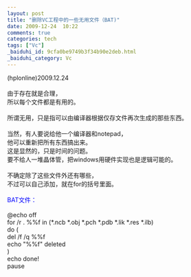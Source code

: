 ```yaml
---
layout: post
title: "删除VC工程中的一些无用文件（BAT)"
date: 2009-12-24  10:22
comments: true
categories: tech
tags: ["Vc"]
_baiduhi_id: 9cfa0be9749b3f34b90e2deb.html
_baiduhi_category: Vc
---
```


(hplonline)2009.12.24<br/><br/>
由于存在就是合理，<br/>
所以每个文件都是有用的。<br/><br/>
所谓无用，只是指可以由编译器根据仅存文件再次生成的那些东西。<br/><br/>
当然，有人要说给他一个编译器和notepad，<br/>
他可以重新把所有东西搞出来。<br/>
这是显然的，只是时间的问题。<br/>
要不给人一堆晶体管，把windows用硬件实现也是逻辑可能的。<br/><br/>
不确定除了这些文件外还有哪些，<br/>
不过可以自己添加，就在for的括号里面。<br/><br/><font color="#0000ff">BAT文件：</font><br/><br/>
@echo off<br/>
for /r . %%f in (*.ncb *.obj *.pch *.pdb *.lik *.res *.ilb) <br/>
do (<br/>
del /f /q %%f<br/>
echo "%%f" deleted<br/>
)<br/>
echo done!<br/>
pause<br/>
